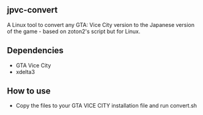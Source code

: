 ## jpvc-convert

A Linux tool to convert any GTA: Vice City version to the Japanese version of the game - based on zoton2's script but for Linux.

## Dependencies
- GTA Vice City 
- xdelta3

## How to use
- Copy the files to your GTA VICE CITY installation file and run convert.sh
